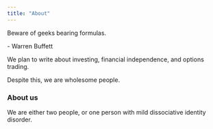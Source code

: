 ```yaml
---
title: "About"
---
```


<div class="media">
Beware of geeks bearing formulas.
  <p>- Warren Buffett</p>
</div>

We plan to write about investing, financial independence, and options trading.

Despite this, we are wholesome people.

<h3>About us</h3>

We are either two people, or one person with mild dissociative identity disorder.
